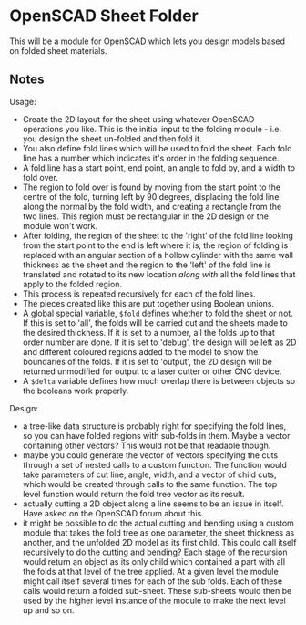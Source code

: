 # OpenSCAD Sheet Folder

This will be a module for OpenSCAD which lets you design models based on folded sheet materials.

## Notes

Usage:
- Create the 2D layout for the sheet using whatever OpenSCAD operations you like. This is the initial input to the folding module - i.e. you design the sheet un-folded and then fold it.
- You also define fold lines which will be used to fold the sheet. Each fold line has a number which indicates it's order in the folding sequence.
- A fold line has a start point, end point, an angle to fold by, and a width to fold over. 
- The region to fold over is found by moving from the start point to the centre of the fold, turning left by 90 degrees, displacing the fold line along the normal by the fold width, and creating a rectangle from the two lines. This region must be rectangular in the 2D design or the module won't work.
- After folding, the region of the sheet to the 'right' of the fold line looking from the start point to the end is left where it is, the region of folding is replaced with an angular section of a hollow cylinder with the same wall thickness as the sheet and the region to the 'left' of the fold line is translated and rotated to its new location *along* *with* all the fold lines that apply to the folded region.
- This process is repeated recursively for each of the fold lines.
- The pieces created like this are put together using Boolean unions.
- A global special variable, `$fold` defines whether to fold the sheet or not. If this is set to 'all', the folds will be carried out and the sheets made to the desired thickness. If it is set to a number, all the folds up to that order number are done. If it is set to 'debug', the design will be left as 2D and different coloured regions added to the model to show the boundaries of the folds. If it is set to 'output', the 2D design will be returned unmodified for output to a laser cutter or other CNC device. 
- A `$delta` variable defines how much overlap there is between objects so the booleans work properly.

Design:
- a tree-like data structure is probably right for specifying the fold lines, so you can have folded regions with sub-folds in them. Maybe a vector containing other vectors? This would not be that readable though.
- maybe you could generate the vector of vectors specifying the cuts through a set of nested calls to a custom function. The function would take parameters of cut line, angle, width, and a vector of child cuts, which would be created through calls to the same function. The top level function would return the fold tree vector as its result.
- actually cutting a 2D object along a line seems to be an issue in itself. Have asked on the OpenSCAD forum about this.
- it might be possible to do the actual cutting and bending using a custom module that takes the fold tree as one parameter, the sheet thickness as another, and the unfolded 2D model as its first child. This could call itself recursively to do the cutting and bending? Each stage of the recursion would return an object as its only child which contained a part with all the folds at that level of the tree applied. At a given level the module might call itself several times for each of the sub folds. Each of these calls would return a folded sub-sheet. These sub-sheets would then be used by the higher level instance of the module to make the next level up and so on.
